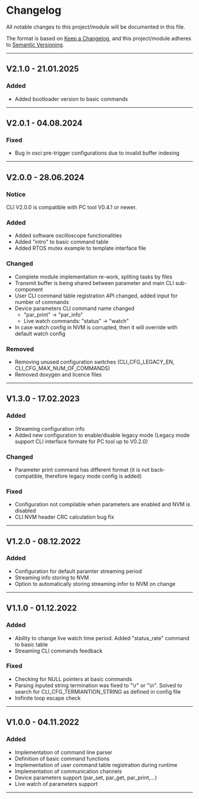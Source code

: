 # Changelog
All notable changes to this project/module will be documented in this file.

The format is based on [Keep a Changelog](https://keepachangelog.com/en/1.0.0/),
and this project/module adheres to [Semantic Versioning](https://semver.org/spec/v2.0.0.html).

---
## V2.1.0 - 21.01.2025

### Added
 - Added bootloader version to basic commands

---
## V2.0.1 - 04.08.2024

### Fixed
 - Bug in osci pre-trigger configurations due to invalid buffer indexing

---
## V2.0.0 - 28.06.2024

### Notice 
 CLI V2.0.0 is compatible with PC tool V0.4.1 or newer.

### Added 
 - Added software oscilloscope functionalities
 - Added "intro" to basic command table
 - Added RTOS mutex example to template interface file

### Changed
 - Complete module implementation re-work, spliting tasks by files
 - Transmit buffer is being shared between parameter and main CLI sub-component
 - User CLI command table registration API changed, added input for number of commands
 - Device parameters CLI command name changed
     - "par_print" -> "par_info"
     - Live watch commands: "status" -> "watch"
 - In case watch config in NVM is corrupted, then it will override with default watch config

### Removed
 - Removing unused configuration switches (CLI_CFG_LEGACY_EN, CLI_CFG_MAX_NUM_OF_COMMANDS)
 - Removed doxygen and licence files

---
## V1.3.0 - 17.02.2023

### Added 
 - Streaming configuration info
 - Added new configuration to enable/disable legacy mode (Legacy mode support CLI interface formate for PC tool up to V0.2.0)

### Changed
 - Parameter print command has different format (it is not back-compatible, therefore legacy mode config is added)

### Fixed
 - Configuration not compilable when parameters are enabled and NVM is disabled
 - CLI NVM header CRC calculation bug fix

---
## V1.2.0 - 08.12.2022

### Added
 - Configuration for default paramter streaming period
 - Streaming info storing to NVM
 - Option to automatically storing streaming infor to NVM on change

---
## V1.1.0 - 01.12.2022

### Added
 - Ability to change live watch time period. Added "status_rate" command to basic table
 - Streaming CLI commands feedback

### Fixed
 - Checking for NULL pointers at basic commands
 - Parsing inputed string termination was fixed to "\r" or "\n". Solved to search for CLI_CFG_TERMIANTION_STRING as defined in config file
 - Inifinite loop escape check

---
## V1.0.0 - 04.11.2022

### Added
 - Implementation of command line parser
 - Definition of basic command functions
 - Implementation of user command table registration during runtime
 - Implementation of communication channels
 - Device parameters support (par_set, par_get, par_print,...)
 - Live watch of parameters support
---